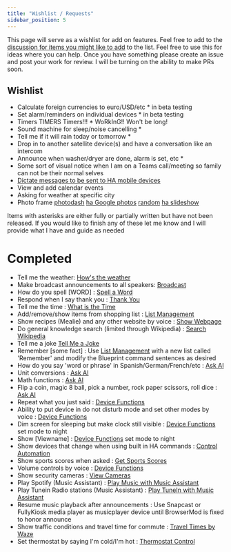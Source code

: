 ```yaml
---
title: "Wishlist / Requests"
sidebar_position: 5
---
```

This page will serve as a wishlist for add on features.  Feel free to add to the [discussion for items you might like to add](https://github.com/dinki/View-Assist/discussions/19) to the list.  Feel free to use this for ideas where you can help.  Once you have something please create an issue and post your work for review.  I will be turning on the ability to make PRs soon.


## Wishlist

* Calculate foreign currencies to euro/USD/etc * in beta testing
* Set alarm/reminders on individual devices * in beta testing
* Timers TIMERS Timers!!! * WoRkInG!!  Won't be long!
* Sound machine for sleep/noise cancelling *
* Tell me if it will rain today or tomorrow *
* Drop in to another satellite device(s) and have a conversation like an intercom
* Announce when washer/dryer are done, alarm is set, etc *
* Some sort of visual notice when I am on a Teams call/meeting so family can not be their normal selves
* [Dictate messages to be sent to HA mobile devices](https://github.com/dinki/View-Assist/discussions/19#discussioncomment-9745565)
* View and add calendar events
* Asking for weather at specific city
* Photo frame [photodash](https://github.com/apop880/photodash) [ha Google photos](https://github.com/Daanoz/ha-google-photos) [random](https://picsum.photos/) [ha slideshow](https://github.com/garthschoeddert/HASlideshow-lfix)

Items with asterisks are either fully or partially written but have not been released.  If you would like to finish any of these let me know and I will provide what I have and guide as needed

# Completed

* Tell me the weather:  [How's the weather](https://github.com/dinki/View-Assist/tree/main/View%20Assist%20custom%20sentences/Hows%20the%20weather)
* Make broadcast announcements to all speakers: [Broadcast](https://github.com/dinki/View-Assist/tree/main/View%20Assist%20custom%20sentences/Broadcast)
* How do you spell [WORD] : [Spell a Word](https://github.com/dinki/View-Assist/tree/main/View%20Assist%20custom%20sentences/Spell%20a%20Word)
* Respond when I say thank you : [Thank You](https://github.com/dinki/View-Assist/tree/main/View%20Assist%20custom%20sentences/Thank%20You)
* Tell me the time : [What is the Time](https://github.com/dinki/View-Assist/tree/main/View%20Assist%20custom%20sentences/What%20time%20is%20it)
* Add/remove/show items from shopping list : [List Management](https://github.com/dinki/View-Assist/tree/main/View%20Assist%20custom%20sentences/List%20Management)
* Show recipes (Mealie) and any other website by voice : [Show Webpage](https://github.com/dinki/View-Assist/tree/main/View%20Assist%20custom%20sentences/Show%20Webpage)
* Do general knowledge search (limited through Wikipedia) : [Search Wikipedia](https://github.com/dinki/View-Assist/wiki/View-Assist-Custom-Sentences-Gallery#search-wikipedia)
* Tell me a joke [Tell Me a Joke](https://github.com/dinki/View-Assist/tree/main/View%20Assist%20custom%20sentences/Tell%20Me%20a%20Joke)
* Remember [some fact] : Use [List Management](https://github.com/dinki/View-Assist/tree/main/View%20Assist%20custom%20sentences/List%20Management) with a new list called 'Remember' and modify the Blueprint command sentences as desired
* How do you say 'word or phrase' in Spanish/German/French/etc : [Ask AI](https://github.com/dinki/View-Assist/tree/main/View%20Assist%20custom%20sentences/Ask%20AI)
* Unit conversions : [Ask AI](https://github.com/dinki/View-Assist/tree/main/View%20Assist%20custom%20sentences/Ask%20AI)
* Math functions  : [Ask AI](https://github.com/dinki/View-Assist/tree/main/View%20Assist%20custom%20sentences/Ask%20AI)
* Flip a coin, magic 8 ball, pick a number, rock paper scissors, roll dice : [Ask AI](https://github.com/dinki/View-Assist/tree/main/View%20Assist%20custom%20sentences/Ask%20AI)
* Repeat what you just said : [Device Functions](https://github.com/dinki/View-Assist/tree/main/View%20Assist%20custom%20sentences/Device%20Functions)
* Ability to put device in do not disturb mode and set other modes by voice : [Device Functions](https://github.com/dinki/View-Assist/tree/main/View%20Assist%20custom%20sentences/Device%20Functions)
* Dim screen for sleeping but make clock still visible : [Device Functions](https://github.com/dinki/View-Assist/tree/main/View%20Assist%20custom%20sentences/Device%20Functions) set mode to night
* Show [Viewname] : [Device Functions](https://github.com/dinki/View-Assist/tree/main/View%20Assist%20custom%20sentences/Device%20Functions) set mode to night
* Show devices that change when using built in HA commands : [Control Automation](https://github.com/dinki/View-Assist/tree/main/View%20Assist%20control%20automations)
* Show sports scores when asked  : [Get Sports Scores](https://github.com/dinki/View-Assist/tree/main/View%20Assist%20custom%20sentences/Get%20Sports%20Scores)
* Volume controls by voice : [Device Functions](https://github.com/dinki/View-Assist/tree/main/View%20Assist%20custom%20sentences/Device%20Functions)
* Show security cameras : [View Cameras](https://github.com/dinki/View-Assist/tree/main/View%20Assist%20custom%20sentences/View%20Camera)
* Play Spotify (Music Assistant) : [Play Music with Music Assistant](https://github.com/dinki/View-Assist/tree/main/View%20Assist%20custom%20sentences/Play%20Music%20with%20Music%20Assistant)
* Play Tunein Radio stations (Music Assistant) : [Play TuneIn with Music Assistant](https://github.com/dinki/View-Assist/tree/main/View%20Assist%20custom%20sentences/Play%20TuneIn%20with%20Music%20Assistant)
* Resume music playback after announcements : Use Snapcast or FullyKiosk media player as musicplayer device until BrowserMod is fixed to honor announce 
* Show traffic conditions and travel time for commute : [Travel Times by Waze](https://github.com/dinki/View-Assist/tree/main/View%20Assist%20custom%20sentences/Travel%20Times%20by%20Waze)
* Set thermostat by saying I'm cold/I'm hot  : [Thermostat Control](https://github.com/dinki/View-Assist/tree/main/View%20Assist%20custom%20sentences/Thermostat%20Control)